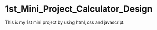 # 1st_Mini_Project_Calculator_Design

This is my 1st mini project by using html, css and javascript.
